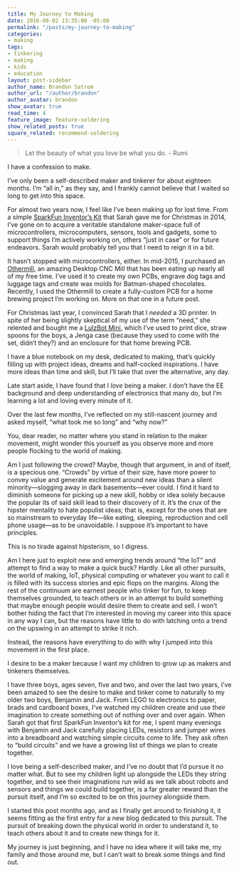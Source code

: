 ```yaml
---
title: My Journey to Making
date: 2016-08-02 13:35:00 -05:00
permalink: "/posts/my-journey-to-making"
categories:
- making
tags:
- tinkering
- making
- kids
- education
layout: post-sidebar
author_name: Brandon Satrom
author_url: "/author/brandon"
author_avatar: brandon
show_avatar: true
read_time: 4
feature_image: feature-soldering
show_related_posts: true
square_related: recommend-soldering
---
```


 > Let the beauty of what you love be what you do. - Rumi

I have a confession to make.

I’ve only been a self-described maker and tinkerer for about eighteen months. I’m “all in,” as they say, and I frankly cannot believe that I waited so long to get into this space. 

For almost two years now, I feel like I’ve been making up for lost time. From a simple [SparkFun Inventor’s Kit](http://sparkfun.com) that Sarah gave me for Christmas in 2014, I’ve gone on to acquire a veritable standalone maker-space full of microcontrollers, microcomputers, sensors, tools and gadgets, some to support things I’m actively working on, others “just in case” or for future endeavors. Sarah would probably tell you that I need to reign it in a bit.

It hasn’t stopped with microcontrollers, either. In mid-2015, I purchased an [Othermill](http://othermachine.co), an amazing Desktop CNC Mill that has been eating up nearly all of my free time. I’ve used it to create my own PCBs, engrave dog tags and luggage tags and create wax molds for Batman-shaped chocolates. Recently, I used the Othermill to create a fully-custom PCB for a home brewing project I’m working on. More on that one in a future post.

For Christmas last year, I convinced Sarah that I *needed* a 3D printer. In spite of her being slightly skeptical of my use of the term “need,” she relented and bought me a [LulzBot Mini](http://lulzbot.com), which I’ve used to print dice, straw spoons for the boys, a Jenga case (because they used to come with the set, didn’t they?) and an enclosure for that home brewing PCB.

I have a blue notebook on my desk, dedicated to making, that’s quickly filling up with  project ideas, dreams and half-cocked inspirations. I have more ideas than time and skill, but I’ll take that over the alternative, any day.

Late start aside, I have found that I *love* being a maker. I don’t have the EE background and deep understanding of electronics that many do, but I’m learning a lot and loving every minute of it.

Over the last few months, I’ve reflected on my still-nascent journey and asked myself, “what took me so long” and “why now?” 

You, dear reader, no matter where you stand in relation to the maker movement, might wonder this yourself as you observe more and more people flocking to the world of making. 

Am I just following the crowd? Maybe, though that argument, in and of itself, is a specious one. “Crowds” by virtue of their size, have more power to convey value and generate excitement around new ideas than a silent minority—slogging away in dark basements—ever could. I find it hard to diminish someone for picking up a new skill, hobby or idea solely because the popular its of said skill lead to their discovery of it. It’s the crux of the hipster mentality to hate populist ideas; that is, except for the ones that are so mainstream to everyday life—like eating, sleeping, reproduction and cell phone usage—as to be unavoidable. I suppose it’s important to have principles.

This is no tirade against hipsterism, so I digress.

Am I here just to exploit new and emerging trends around “the IoT” and attempt to find a way to make a quick buck? Hardly. Like all other pursuits, the world of making, IoT, physical computing or whatever you want to call it is filled with its success stories and epic flops on the margins. Along the rest of the continuum are earnest people who tinker for fun, to keep themselves grounded, to teach others or in an attempt to build something that maybe enough people would desire them to create and sell. I won’t bother hiding the fact that I’m interested in moving my career into this space in any way I can, but the reasons have little to do with latching onto a trend on the upswing in an attempt to strike it rich. 

Instead, the reasons have everything to do with why I jumped into this movement in the first place.

I desire to be a maker because I want my children to grow up as makers and tinkerers themselves. 

I have three boys, ages seven, five and two, and over the last two years, I’ve been amazed to see the desire to make and tinker come to naturally to my older two boys, Benjamin and Jack. From LEGO to electronics to paper, brads and cardboard boxes, I’ve watched my children create and use their imagination to create something out of nothing over and over again. When Sarah got that first SparkFun Inventor’s kit for me, I spent many evenings with Benjamin and Jack carefully placing LEDs, resistors and jumper wires into a breadboard and watching simple circuits come to life. They ask often to “build circuits” and we have a growing list of things we plan to create together.

I love being a self-described maker, and I’ve no doubt that I’d pursue it no matter what. But to see my children light up alongside the LEDs they string together, and to see their imaginations run wild as we talk about robots and sensors and things we could build together, is a far greater reward than the  pursuit itself, and I’m so excited to be on this journey alongside them. 

I started this post months ago, and as I finally get around to finishing it, it seems fitting as the first entry for a new blog dedicated to this pursuit. The pursuit of breaking down the physical world in order to understand it, to teach others about it and to create new things for it. 

My journey is just beginning, and I have no idea where it will take me, my family and those around me, but I can’t wait to break some things and find out.